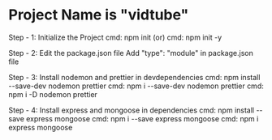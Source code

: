 # Project Name is "vidtube"

  Step - 1: Initialize the Project
            cmd: npm init (or)
            cmd: npm init -y
  
  Step - 2: Edit the package.json file
            Add "type": "module" in package.json file

  Step - 3: Install nodemon and prettier in devdependencies
            cmd: npm install --save-dev nodemon prettier
            cmd: npm i --save-dev nodemon prettier
            cmd: npm i -D nodemon prettier
  
  Step - 4: Install express and mongoose in dependencies
            cmd: npm install --save express mongoose
            cmd: npm i --save express mongoose
            cmd: npm i express mongoose

            